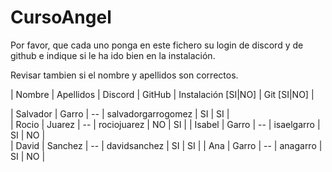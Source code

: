 # CursoAngel

Por favor, que cada uno ponga en este fichero su login de discord y de github e indique si le ha ido bien en la instalación.

Revisar tambien si el nombre y apellidos son correctos.

| Nombre | Apellidos | Discord | GitHub | Instalación [SI|NO] | Git [SI|NO] |

| Salvador | Garro | -- | salvadorgarrogomez | SI | SI |    
| Rocio | Juarez | -- | rociojuarez | NO | SI | 
| Isabel | Garro | -- | isaelgarro | SI | NO |  
| David | Sanchez | -- |  davidsanchez | SI | SI |
| Ana | Garro | -- | anagarro | SI | NO |
